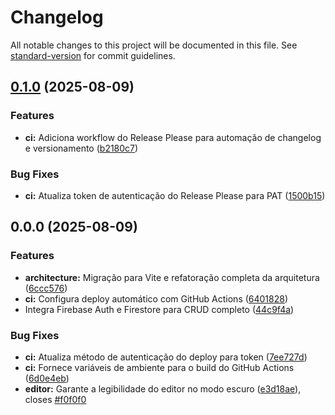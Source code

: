 # Changelog

All notable changes to this project will be documented in this file. See [standard-version](https://github.com/conventional-changelog/standard-version) for commit guidelines.

## [0.1.0](https://github.com/vagnersantosaraujo/vagnersantosaraujo.github.io/compare/v0.0.0...v0.1.0) (2025-08-09)


### Features

* **ci:** Adiciona workflow do Release Please para automação de changelog e versionamento ([b2180c7](https://github.com/vagnersantosaraujo/vagnersantosaraujo.github.io/commit/b2180c7056ff96bf0f8a31802f7da0a9f1e04828))


### Bug Fixes

* **ci:** Atualiza token de autenticação do Release Please para PAT ([1500b15](https://github.com/vagnersantosaraujo/vagnersantosaraujo.github.io/commit/1500b15226b765c4a0c3899260138904105030fb))

## 0.0.0 (2025-08-09)


### Features

* **architecture:** Migração para Vite e refatoração completa da arquitetura ([6ccc576](https://github.com/vagnersantosaraujo/vagnersantosaraujo.github.io/commit/6ccc576d5b9fa8e1e9726823f9f3d4fb2957806f))
* **ci:** Configura deploy automático com GitHub Actions ([6401828](https://github.com/vagnersantosaraujo/vagnersantosaraujo.github.io/commit/64018281dd9bd6b95a73f995853da4447f18b35e))
* Integra Firebase Auth e Firestore para CRUD completo ([44c9f4a](https://github.com/vagnersantosaraujo/vagnersantosaraujo.github.io/commit/44c9f4a445e11842af8f3a61c1394cce3878ca6b))


### Bug Fixes

* **ci:** Atualiza método de autenticação do deploy para token ([7ee727d](https://github.com/vagnersantosaraujo/vagnersantosaraujo.github.io/commit/7ee727d3507a0687970484d38f709d7095fcdda0))
* **ci:** Fornece variáveis de ambiente para o build do GitHub Actions ([6d0e4eb](https://github.com/vagnersantosaraujo/vagnersantosaraujo.github.io/commit/6d0e4eb3dcc9b1cd5c92f9e959c1e1bbeb171230))
* **editor:** Garante a legibilidade do editor no modo escuro ([e3d18ae](https://github.com/vagnersantosaraujo/vagnersantosaraujo.github.io/commit/e3d18ae0733bd0162f3a9a4e0f0a8b790e368b1b)), closes [#f0f0f0](https://github.com/vagnersantosaraujo/vagnersantosaraujo.github.io/issues/f0f0f0)
